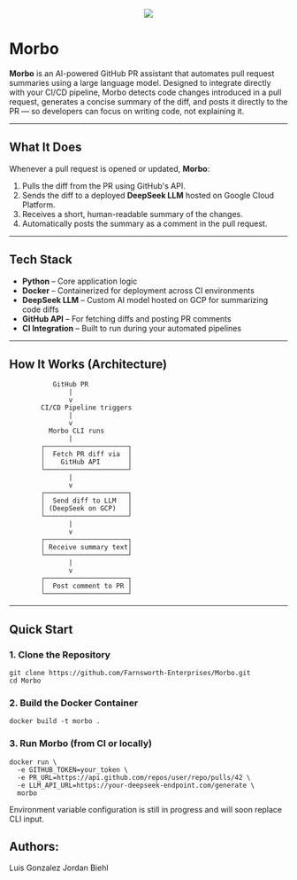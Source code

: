 <p align="center">
  <img src="https://michaelgmunz.com/wp-content/uploads/2016/09/morbo-doom.png">
</p>

# Morbo

**Morbo** is an AI-powered GitHub PR assistant that automates pull request summaries using a large language model. Designed to integrate directly with your CI/CD pipeline, Morbo detects code changes introduced in a pull request, generates a concise summary of the diff, and posts it directly to the PR — so developers can focus on writing code, not explaining it.

---

## What It Does

Whenever a pull request is opened or updated, **Morbo**:

1. Pulls the diff from the PR using GitHub's API.
2. Sends the diff to a deployed **DeepSeek LLM** hosted on Google Cloud Platform.
3. Receives a short, human-readable summary of the changes.
4. Automatically posts the summary as a comment in the pull request.

---

## Tech Stack

- **Python** – Core application logic
- **Docker** – Containerized for deployment across CI environments
- **DeepSeek LLM** – Custom AI model hosted on GCP for summarizing code diffs
- **GitHub API** – For fetching diffs and posting PR comments
- **CI Integration** – Built to run during your automated pipelines

---

## How It Works (Architecture)

```plaintext
           GitHub PR
               |
               v
        CI/CD Pipeline triggers
               |
               v
          Morbo CLI runs
               |
        ┌─────────────────────┐
        │  Fetch PR diff via  │
        │    GitHub API       │
        └─────────────────────┘
               |
               v
        ┌─────────────────────┐
        │  Send diff to LLM   │
        │ (DeepSeek on GCP)   │
        └─────────────────────┘
               |
               v
        ┌─────────────────────┐
        │ Receive summary text│
        └─────────────────────┘
               |
               v
        ┌─────────────────────┐
        │  Post comment to PR │
        └─────────────────────┘
```
---

## Quick Start

### 1. Clone the Repository

```
git clone https://github.com/Farnsworth-Enterprises/Morbo.git
cd Morbo
```

### 2. Build the Docker Container

```
docker build -t morbo .
```

### 3. Run Morbo (from CI or locally)

```
docker run \
  -e GITHUB_TOKEN=your_token \
  -e PR_URL=https://api.github.com/repos/user/repo/pulls/42 \
  -e LLM_API_URL=https://your-deepseek-endpoint.com/generate \
  morbo
```

Environment variable configuration is still in progress and will soon replace CLI input.

## Authors:

Luis Gonzalez
Jordan Biehl










